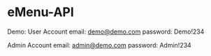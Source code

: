 # eMenu-API

Demo:
User Account
email: demo@demo.com
password: Demo!234

Admin Account
email: admin@demo.com
password: Admin!234
